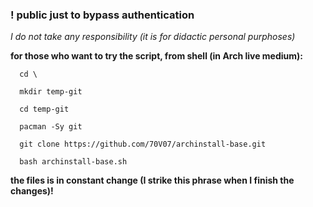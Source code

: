 
### ! public just to bypass authentication

*I do not take any responsibility (it is for didactic personal purphoses)*

**for those who want to try the script, from shell (in Arch live medium):**
```
  cd \
  
  mkdir temp-git
  
  cd temp-git
  
  pacman -Sy git
  
  git clone https://github.com/70V07/archinstall-base.git
  
  bash archinstall-base.sh
```
**the files is in constant change (I strike this phrase when I finish the changes)!**
